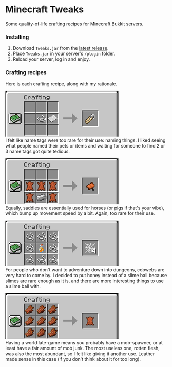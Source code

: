 # Minecraft Tweaks

Some quality-of-life crafting recipes for Minecraft Bukkit servers.

### Installing
1. Download `Tweaks.jar` from the [latest release](https://github.com/cpuSonicatt/minecraft-tweaks/releases).
2. Place `Tweaks.jar` in your server's `/plugin` folder.
3. Reload your server, log in and enjoy.

### Crafting recipes

Here is each crafting recipe, along with my rationale. 

![nametag recipe](./resources/nametag.png)  
I felt like name tags were too rare for their use: naming things. I liked seeing what people named their pets or items and waiting for someone to find 2 or 3 name tags got quite tedious.

![saddle recipe](./resources/saddle.png)  
Equally, saddles are essentially used for horses (or pigs if that's your vibe), which bump up movement speed by a bit. Again, too rare for their use.

![cobweb recipe](./resources/cobweb.png)  
For people who don't want to adventure down into dungeons, cobwebs are very hard to come by. I decided to put honey instead of a slime ball because slimes are rare enough as it is, and there are more interesting things to use a slime ball with. 

![leather recipe](./resources/leather.png)  
Having a world late-game means you probably have a mob-spawner, or at least have a fair amount of mob junk. The most useless one, rotten flesh, was also the most abundant, so I felt like giving it another use. Leather made sense in this case (if you don't think about it for too long). 
